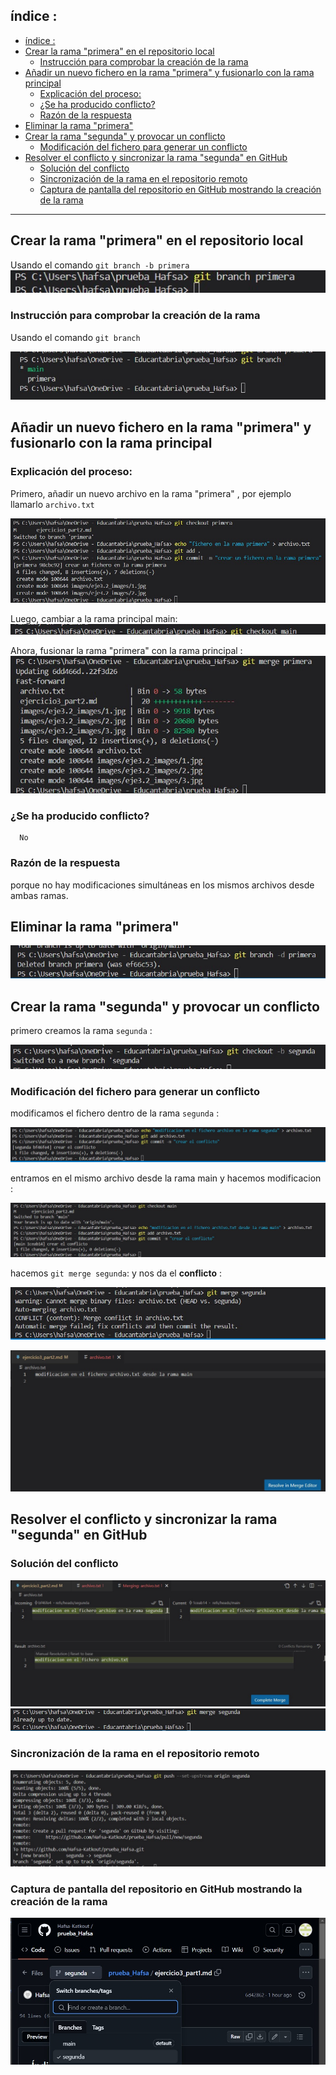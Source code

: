 ## índice :
- [índice :](#índice-)
- [Crear la rama "primera" en el repositorio local](#crear-la-rama-primera-en-el-repositorio-local)
  - [Instrucción para comprobar la creación de la rama](#instrucción-para-comprobar-la-creación-de-la-rama)
- [Añadir un nuevo fichero en la rama "primera" y fusionarlo con la rama principal](#añadir-un-nuevo-fichero-en-la-rama-primera-y-fusionarlo-con-la-rama-principal)
  - [Explicación del proceso:](#explicación-del-proceso)
  - [¿Se ha producido conflicto?](#se-ha-producido-conflicto)
  - [Razón de la respuesta](#razón-de-la-respuesta)
- [Eliminar la rama "primera"](#eliminar-la-rama-primera)
- [Crear la rama "segunda" y provocar un conflicto](#crear-la-rama-segunda-y-provocar-un-conflicto)
  - [Modificación del fichero para generar un conflicto](#modificación-del-fichero-para-generar-un-conflicto)
- [Resolver el conflicto y sincronizar la rama "segunda" en GitHub](#resolver-el-conflicto-y-sincronizar-la-rama-segunda-en-github)
  - [Solución del conflicto](#solución-del-conflicto)
  - [Sincronización de la rama en el repositorio remoto](#sincronización-de-la-rama-en-el-repositorio-remoto)
  - [Captura de pantalla del repositorio en GitHub mostrando la creación de la rama](#captura-de-pantalla-del-repositorio-en-github-mostrando-la-creación-de-la-rama)

---







## Crear la rama "primera" en el repositorio local

 Usando el comando `git branch -b primera`
![jzcr](./images/eje3.2_images/1.jpg)



  ### Instrucción para comprobar la creación de la rama
Usando el comando `git branch`

![jzcr](./images/eje3.2_images/2.jpg)

## Añadir un nuevo fichero en la rama "primera" y fusionarlo con la rama principal


   ### Explicación del proceso:
 Primero, añadir un nuevo archivo en la rama "primera" , por ejemplo llamarlo `archivo.txt`

   ![jzcr](./images/eje3.2_images/3.jpg)

Luego, cambiar a la rama principal main:
![jzcr](./images/eje3.2_images/4.jpg)

Ahora, fusionar la rama "primera" con la rama principal :
![jzcr](./images/eje3.2_images/5.jpg)

   ### ¿Se ha producido conflicto?
      No 

   ### Razón de la respuesta
porque no hay modificaciones simultáneas en los mismos archivos desde ambas ramas.


## Eliminar la rama "primera"
![jzcr](./images/eje3.2_images/6.jpg)

## Crear la rama "segunda" y provocar un conflicto
primero creamos la rama `segunda` :

![jzcr](./images/eje3.2_images/7.jpg)


   ### Modificación del fichero para generar un conflicto
   modificamos el fichero dentro de la rama `segunda` :

![jzcr](./images/eje3.2_images/9.jpg)

entramos en el mismo archivo desde la rama main y hacemos modificacion : 

![jzcr](./images/eje3.2_images/10.jpg)

hacemos `git merge segunda`: y nos da el **conflicto** :

![jzcr](./images/eje3.2_images/11.jpg)

![jzcr](./images/eje3.2_images/12.jpg)




## Resolver el conflicto y sincronizar la rama "segunda" en GitHub



   ### Solución del conflicto
![jzcr](./images/eje3.2_images/13.jpg)
![jzcr](./images/eje3.2_images/14.jpg)


   ### Sincronización de la rama en el repositorio remoto
   
![jzcr](./images/eje3.2_images/16.jpg)


   ### Captura de pantalla del repositorio en GitHub mostrando la creación de la rama

![jzcr](./images/eje3.2_images/17.jpg)
